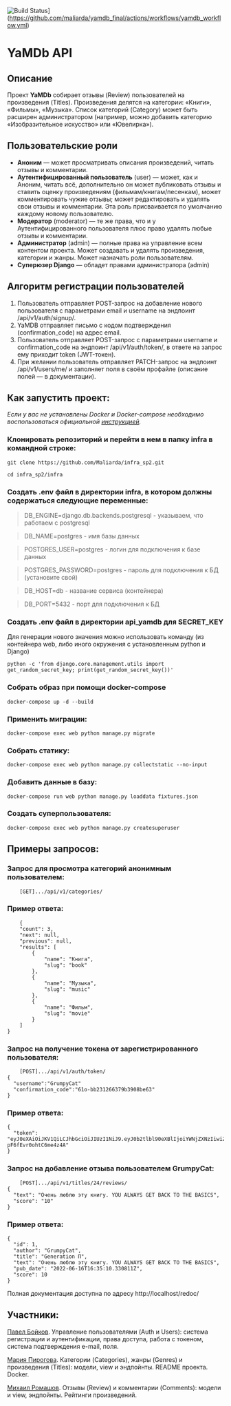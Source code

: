 ![Build Status](https://github.com/maliarda/yamdb_final/workflows/yamdb_workflow/badge.svg)](https://github.com/maliarda/yamdb_final/actions/workflows/yamdb_workflow.yml)
# YaMDb API

## Описание

Проект **YaMDb** собирает отзывы (Review) пользователей на произведения (Titles). Произведения делятся на категории: «Книги», «Фильмы», «Музыка». Список категорий (Category) может быть расширен администратором (например, можно добавить категорию «Изобразительное искусство» или «Ювелирка»).

## Пользовательские роли
* **Аноним** — может просматривать описания произведений, читать отзывы и комментарии.
* **Аутентифицированный пользователь** (user) — может, как и Аноним, читать всё, дополнительно он может публиковать отзывы и ставить оценку произведениям (фильмам/книгам/песенкам), может комментировать чужие отзывы; может редактировать и удалять свои отзывы и комментарии. Эта роль присваивается по умолчанию каждому новому пользователю.
* **Модератор** (moderator) — те же права, что и у Аутентифицированного пользователя плюс право удалять любые отзывы и комментарии.
* **Администратор** (admin) — полные права на управление всем контентом проекта. Может создавать и удалять произведения, категории и жанры. Может назначать роли пользователям.
* **Суперюзер Django** — обладет правами администратора (admin)

## Алгоритм регистрации пользователей
1. Пользователь отправляет POST-запрос на добавление нового пользователя с параметрами email и username на эндпоинт /api/v1/auth/signup/.
2. YaMDB отправляет письмо с кодом подтверждения (confirmation_code) на адрес email.
3. Пользователь отправляет POST-запрос с параметрами username и confirmation_code на эндпоинт /api/v1/auth/token/, в ответе на запрос ему приходит token (JWT-токен).
4. При желании пользователь отправляет PATCH-запрос на эндпоинт /api/v1/users/me/ и заполняет поля в своём профайле (описание полей — в документации).

## Как запустить проект:

 _Если у вас не установлены Docker и Docker-compose необходимо воспользоваться официальной [инструкцией](https://docs.docker.com/engine/install/)._

### Клонировать репозиторий и перейти в нем в папку infra в командной строке:

```
git clone https://github.com/Maliarda/infra_sp2.git
```
```
cd infra_sp2/infra
```
### Создать .env файл в директории infra, в котором должны содержаться следующие переменные:
> DB_ENGINE=django.db.backends.postgresql - указываем, что работаем с postgresql

> DB_NAME=postgres - имя базы данных

> POSTGRES_USER=postgres - логин для подключения к базе данных

>POSTGRES_PASSWORD=postgres - пароль для подключения к БД (установите свой)

>DB_HOST=db - название сервиса (контейнера)

> DB_PORT=5432 - порт для подключения к БД

### Создать .env файл в директории api_yamdb для SECRET_KEY
Для генерации нового значения можно использовать команду (из контейнера web, либо иного окружения с установленным python и Django)

```
python -c 'from django.core.management.utils import get_random_secret_key; print(get_random_secret_key())'
```

### Собрать образ при помощи docker-compose

```
docker-compose up -d --build
```

### Применить миграции:
```
docker-compose exec web python manage.py migrate
```
### Собрать статику:
```
docker-compose exec web python manage.py collectstatic --no-input
```
### Добавить данные в базу:
```
docker-compose run web python manage.py loaddata fixtures.json
```
### Создать суперпользователя:
```
docker-compose exec web python manage.py createsuperuser
```


## Примеры запросов:

### Запрос для просмотра категорий анонимным пользователем:
```
    [GET].../api/v1/categories/
```
### Пример ответа:
```
    {
    "count": 3,
    "next": null,
    "previous": null,
    "results": [
        {
            "name": "Книга",
            "slug": "book"
        },
        {
            "name": "Музыка",
            "slug": "music"
        },
        {
            "name": "Фильм",
            "slug": "movie"
        }
    ]
}
```
### Запрос на получение токена от зарегистрированного пользователя:
```
    [POST].../api/v1/auth/token/
{
  "username":"GrumpyCat"
  "confirmation_code":"61o-bb231266379b3908be63"
}
```
### Пример ответа:
```
{
  "token": "eyJ0eXAiOiJKV1QiLCJhbGciOiJIUzI1NiJ9.eyJ0b2tlbl90eXBlIjoiYWNjZXNzIiwiZXhwIjoxNjU2MDAxNzkxLCJqdGkiOiIxNjlmOWY1MWE5NzE0MDIyYmI2ZDg2MTFhY2YxMTAyMCIsInVzZXJfaWQiOjEwNn0.C3TPNI7HPl6NWFE0fePPp7G-pF6fEvr0ohtC6me4z4A"
}
```

### Запрос на добавление отзыва пользователем GrumpyCat:
```
    [POST].../api/v1/titles/24/reviews/
{
  "text": "Очень люблю эту книгу. YOU ALWAYS GET BACK TO THE BASICS",
  "score": "10"
}
```
### Пример ответа:
```
{
  "id": 1,
  "author": "GrumpyCat",
  "title": "Generation П",
  "text": "Очень люблю эту книгу. YOU ALWAYS GET BACK TO THE BASICS",
  "pub_date": "2022-06-16T16:35:10.330811Z",
  "score": 10
}   
```


Полная документация доступна по адресу http://localhost/redoc/
## Участники:

[Павел Бойков](https://github.com/pavelboykov). Управление пользователями (Auth и Users): система регистрации и аутентификации, права доступа, работа с токеном, система подтверждения e-mail, поля.

[Мария Пирогова](https://github.com/Maliarda). Категории (Categories), жанры (Genres) и произведения (Titles): модели, view и эндпойнты. README проекта. Docker.

[Михаил Ромашов](https://github.com/Romashovm). Отзывы (Review) и комментарии (Comments): модели и view, эндпойнты. Рейтинги произведений.
